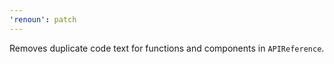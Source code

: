 ```yaml
---
'renoun': patch
---
```


Removes duplicate code text for functions and components in `APIReference`.
